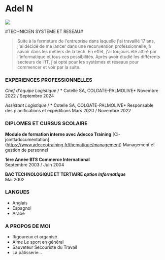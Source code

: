 # Adel N #
![](https://www.google.com/imgres?q=photo%20emoji%20informaticien&imgurl=https%3A%2F%2Fem-content.zobj.net%2Fsource%2Fapple%2F285%2Fman-technologist-light-skin-tone_1f468-1f3fb-200d-1f4bb.png&imgrefurl=https%3A%2F%2Femojipedia.org%2Ffr%2Fapple%2Fios-14.6%2Finformaticien-peau-claire&docid=gGrQVUmzvsWmSM&tbnid=3e7j0tu1rxxLlM&vet=12ahUKEwiG3P6N--KJAxWrcKQEHROcB68QM3oECCMQAA..i&w=160&h=160&hcb=2&itg=1&ved=2ahUKEwiG3P6N--KJAxWrcKQEHROcB68QM3oECCMQAA)

#TECHNICIEN SYSTEME ET RESEAU#

> Suite à la fermeture de l'entreprise dans laquelle j'ai travaillé 17 ans, j'ai décidé de me lancer dans une reconversion professionnelle, à savoir dans les métiers de la tech. En effet, j'ai toujours été attiré par l'informatique et tous ces possibilités. Après avoir étudié les différents secteurs de l'IT, j'ai opté pour les systèmes et réseaux pour commencer et voir par la suite.






### EXPERIENCES PROFESSIONNELLES ###

_Chef d'équipe Logistique_ / * Cotelle SA, COLGATE-PALMOLIVE*
Novembre 2022 / Septembre 2024

_Assistant Logistique_  / * Cotelle SA, COLGATE-PALMOLIVE*
Responsable des planifications et expéditions
Mars 2020 / Novembre 2022




### DIPLOMES ET CURSUS SCOLAIRE ###

**Module de formation interne avec Adecco Training** [Ci-jointladocumentation] (https://www.adeccotraining.fr/thematique/management)
Management et gestion de personnel

**1ère Année BTS Commerce International**<br>
Septembre 2003 / Juin 2004

**BAC TECHNOLOGIQUE ET TERTIAIRE _option Informatique_**<br>
Mai 2002




### LANGUES ###
* Anglais
* Espagnol
* Arabe



### A PROPOS DE MOI ###
  - Rigoureux et organisé
  - Aime Le sport en général
  - Sauveteur Secouriste du Travail
  - La pâtisserie...
